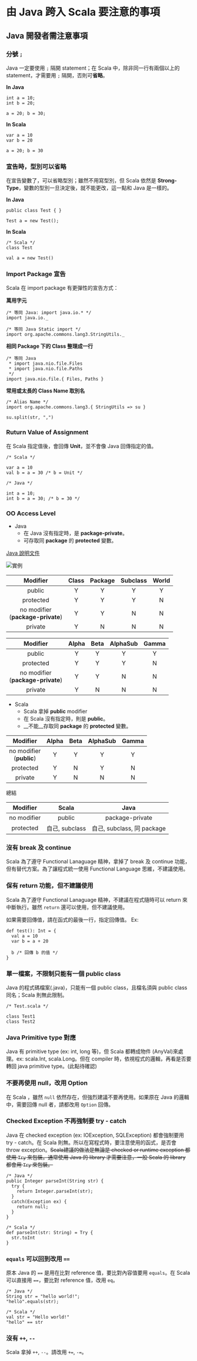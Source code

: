 # 由 Java 跨入 Scala 要注意的事項

## Java 開發者需注意事項

### 分號 `;`
Java 一定要使用 `;` 隔開 statement；在 Scala 中，除非同一行有兩個以上的 statement，才需要用 `;` 隔開，否則可**省略**。

**In Java**

```
int a = 10;
int b = 20;

a = 20; b = 30;

```

**In Scala**

```
var a = 10
var b = 20

a = 20; b = 30

```

### 宣告時，型別可以省略
在宣告變數了，可以省略型別；雖然不用寫型別，但 Scala 依然是 **Strong-Type**，變數的型別一旦決定後，就不能更改，這一點和 Java 是一樣的。

**In Java**

```
public class Test { }

Test a = new Test();

```

**In Scala**

```
/* Scala */
class Test

val a = new Test()

```

### Import Package 宣告
Scala 在 import package 有更彈性的宣告方式：

**萬用字元**

```
/* 等同 Java: import java.io.* */
import java.io._ 

/* 等同 Java Static import */
import org.apache.commons.lang3.StringUtils._ 

```

**相同 Package 下的 Class 整理成一行**

```
/* 等同 Java
 * import java.nio.file.Files
 * import java.nio.file.Paths
 */
import java.nio.file.{ Files, Paths }

```

**常用或太長的 Class Name 取別名**

```
/* Alias Name */
import org.apache.commons.lang3.{ StringUtils => su }

su.split(str, ",")

```

### Ruturn Value of Assignment

在 Scala 指定值後，會回傳 __Unit__，並不會像 Java 回傳指定的值。

```
/* Scala */

var a = 10
val b = a = 30 /* b = Unit */

/* Java */

int a = 10;
int b = a = 30; /* b = 30 */

```

### OO Access Level
* Java
	* 在 Java 沒有指定時，是 __package-private__。
	* 可存取同 __package__ 的 __protected__ 變數。

[Java 說明文件](http://docs.oracle.com/javase/tutorial/java/javaOO/accesscontrol.html)

![實例](http://docs.oracle.com/javase/tutorial/figures/java/classes-access.gif "實例")

Modifier | Class | Package | Subclass | World
:------: | :---: | :-----: | :------: | :---:
public | Y | Y | Y | Y 
protected | Y | Y | Y | N
no modifier <br /> (__package-private__) | Y | Y | N | N
private | Y | N | N | N

Modifier | Alpha | Beta | AlphaSub | Gamma
:------: | :---: | :--: | :------: | :---:
public | Y | Y | Y | Y
protected | Y | Y | Y | N
no modifier <br /> (__package-private__) | Y | Y | N | N
private | Y | N | N | N

* Scala
	* Scala 拿掉 __public__ modifier
	* 在 Scala 沒有指定時，則是 __public__。
	* __不能__存取同 __package__ 的 __protected__ 變數。

Modifier | Alpha | Beta | AlphaSub | Gamma
:------: | :---: | :--: | :------: | :---:
no modifier <br /> (__public__) | Y | Y | Y | Y
protected | Y | N | Y | N
private | Y | N | N | N

總結

Modifier | Scala | Java
:------: | :---: | :--:
no modifier | public | package-private
protected | 自己, subclass | 自己, subclass, 同 package

### 沒有 break 及 continue
Scala 為了遵守 Functional Lanaguage 精神，拿掉了 break 及 continue 功能，但有替代方案。為了讓程式統一使用 Functional Language 思維，不建議使用。

### 保有 return 功能，但不建議使用
Scala 為了遵守 Functional Lanaguage 精神，不建議在程式隨時可以 return 來中斷執行。雖然 `return` 還可以使用，但不建議使用。

如果需要回傳值，請在函式的最後一行，指定回傳值。 Ex:

```
def test(): Int = {
  val a = 10
  var b = a + 20

  b /* 回傳 b 的值 */
}
```

### 單一檔案，不限制只能有一個 public class
Java 的程式碼檔案(.java)，只能有一個 public class，且檔名須與 public class 同名；Scala 則無此限制。

```
/* Test.scala */

class Test1
class Test2

```

### Java Primitive type 對應
Java 有 primitive type (ex: int, long 等)，但 Scala 都轉成物件 (AnyVal)來處理。ex: scala.Int, scala.Long。但在 compiler 時，依視程式的邏輯，再看是否要轉回 java primitive type。(此點待確認)

### 不要再使用 null，改用 Option
在 Scala ，雖然 `null` 依然存在，但強烈建議不要再使用。如果原在 Java 的邏輯中，需要回傳 null 者，請都改用 `Option` 回傳。 

### Checked Exception 不再強制要 try - catch
Java 在 checked exception (ex: IOException, SQLException) 都會強制要用 try - catch。在 Scala 則無。所以在寫程式時，要注意使用的函式，是否會 throw exception。~~Scala建議的做法是無論是 checked or runtime exception 都使用 `Try` 來包裝。通常使用 Java 的 library 才需要注意，一般 Scala 的 library 都會用 `Try` 來包裝。~~

```
/* Java */
public Integer parseInt(String str) {
  try {
    return Integer.parseInt(str);
  }
  catch(Exception ex) {
    return null;
  }
}

/* Scala */
def parseInt(str: String) = Try {
  str.toInt
}

```

### `equals` 可以回到改用 `==`
原本 Java 的 `==` 是用在比對 reference 值，要比對內容值要用 `equals`。在 Scala 可以直接用 `==`，要比對 reference 值，改用 `eq`。

```
/* Java */
String str = "hello world!";
"hello".equals(str);

/* Scala */
val str = "Hello world!"
"hello" == str

```

### 沒有 `++`, `--`
Scala 拿掉 `++`, `--`。請改用 `+=`, `-=`。